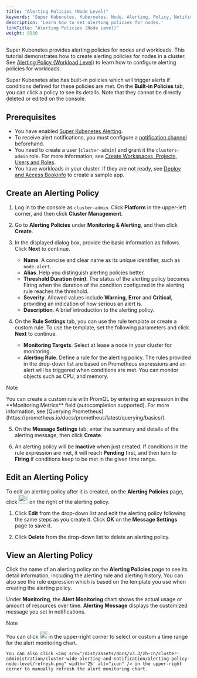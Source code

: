 ```yaml
---
title: "Alerting Policies (Node Level)"
keywords: 'Super Kubenetes, Kubernetes, Node, Alerting, Policy, Notification'
description: 'Learn how to set alerting policies for nodes.'
linkTitle: "Alerting Policies (Node Level)"
weight: 8530
---
```


Super Kubenetes provides alerting policies for nodes and workloads. This tutorial demonstrates how to create alerting policies for nodes in a cluster. See [Alerting Policy (Workload Level)](../../../project-user-guide/alerting/alerting-policy/) to learn how to configure alerting policies for workloads.

Super Kubenetes also has built-in policies which will trigger alerts if conditions defined for these policies are met. On the **Built-in Policies** tab, you can click a policy to see its details. Note that they cannot be directly deleted or edited on the console.

## Prerequisites

- You have enabled [Super Kubenetes Alerting](../../../pluggable-components/alerting/).
- To receive alert notifications, you must configure a [notification channel](../../../cluster-administration/platform-settings/notification-management/configure-email/) beforehand.
- You need to create a user (`cluster-admin`) and grant it the `clusters-admin` role. For more information, see [Create Workspaces, Projects, Users and Roles](../../../quick-start/create-workspace-and-project/#step-4-create-a-role).
- You have workloads in your cluster. If they are not ready, see [Deploy and Access Bookinfo](../../../quick-start/deploy-bookinfo-to-k8s/) to create a sample app.

## Create an Alerting Policy

1. Log in to the console as `cluster-admin`. Click **Platform** in the upper-left corner, and then click **Cluster Management**.

2. Go to **Alerting Policies** under **Monitoring & Alerting**, and then click **Create**.

3. In the displayed dialog box, provide the basic information as follows. Click **Next** to continue.

   - **Name**. A concise and clear name as its unique identifier, such as `node-alert`.
   - **Alias**. Help you distinguish alerting policies better.
   - **Threshold Duration (min)**. The status of the alerting policy becomes Firing when the duration of the condition configured in the alerting rule reaches the threshold.
   - **Severity**. Allowed values include **Warning**, **Error** and **Critical**, providing an indication of how serious an alert is.
   - **Description**. A brief introduction to the alerting policy.

4. On the **Rule Settings** tab, you can use the rule template or create a custom rule. To use the template, set the following parameters and click **Next** to continue.

   - **Monitoring Targets**. Select at lease a node in your cluster for monitoring.
   - **Alerting Rule**. Define a rule for the alerting policy. The rules provided in the drop-down list are based on Prometheus expressions and an alert will be triggered when conditions are met. You can monitor objects such as CPU, and memory.

  <div className="notices note">
    <p>Note</p>
    <div>
      You can create a custom rule with PromQL by entering an expression in the **Monitoring Metrics** field (autocompletion supported). For more information, see [Querying Prometheus](https://prometheus.io/docs/prometheus/latest/querying/basics/). 
    </div>
  </div>

5. On the **Message Settings** tab, enter the summary and details of the alerting message, then click **Create**.

6. An alerting policy will be **Inactive** when just created. If conditions in the rule expression are met, it will reach **Pending** first, and then turn to **Firing** if conditions keep to be met in the given time range.

## Edit an Alerting Policy

To edit an alerting policy after it is created, on the **Alerting Policies** page, click <img src="/dist/assets/docs/v3.3/cluster-administration/cluster-wide-alerting-and-notification/alerting-policies-node-level/edit-policy.png" height="25px" alt="icon"> on the right of the alerting policy.

1. Click **Edit** from the drop-down list and edit the alerting policy following the same steps as you create it. Click **OK** on the **Message Settings** page to save it.

2. Click **Delete** from the drop-down list to delete an alerting policy.

## View an Alerting Policy

Click the name of an alerting policy on the **Alerting Policies** page to see its detail information, including the alerting rule and alerting history. You can also see the rule expression which is based on the template you use when creating the alerting policy.

Under **Monitoring**, the **Alert Monitoring** chart shows the actual usage or amount of resources over time. **Alerting Message** displays the customized message you set in notifications.

<div className="notices note">
  <p>Note</p>
  <div>
    You can click <img src="/dist/assets/docs/v3.3/cluster-administration/cluster-wide-alerting-and-notification/alerting-policies-node-level/drop-down-list.png" width='20' alt="icon" /> in the upper-right corner to select or custom a time range for the alert monitoring chart.

    You can also click <img src="/dist/assets/docs/v3.3/zh-cn/cluster-administration/cluster-wide-alerting-and-notification/alerting-policy-node-level/refresh.png" width='25' alt="icon" /> in the upper-right corner to manually refresh the alert monitoring chart.
  </div>
</div>

